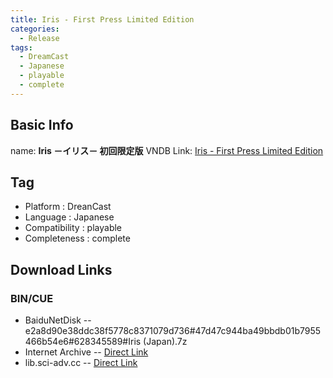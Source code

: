```yaml
---
title: Iris - First Press Limited Edition
categories:
  - Release
tags:
  - DreamCast
  - Japanese
  - playable
  - complete
---
```

## Basic Info

name: **Iris －イリス－ 初回限定版**
VNDB Link: [Iris - First Press Limited Edition](https://vndb.org/r10663)

## Tag
 - Platform : DreanCast
 - Language : Japanese
 - Compatibility : playable
 - Completeness : complete

## Download Links
### BIN/CUE
 - BaiduNetDisk
 -- e2a8d90e38ddc38f5778c8371079d736#47d47c944ba49bbdb01b7955466b54e6#628345589#Iris (Japan).7z
 - Internet Archive
 -- [Direct Link](https://archive.org/download/sega_dreamcast/Iris%20%28Japan%29.zip)
 - lib.sci-adv.cc
 -- [Direct Link](https://pan.mcseekeri.top/api/raw/?path=/K%E7%A4%BE%E6%95%B4%E5%90%88/Iris%20%28Japan%29.7z)